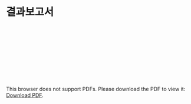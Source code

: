 # 결과보고서
<object data="https://github.com/k1msu2/apthere/blob/master/%EC%B5%9C%EC%A2%85%ED%94%84%EB%A1%9C%EC%A0%9D%ED%8A%B8%EB%B3%B4%EA%B3%A0%EC%84%9C_3%EC%A1%B0_final.pdf" type="application/pdf" width="700px" height="700px">
    <embed src="https://github.com/k1msu2/apthere/blob/master/%EC%B5%9C%EC%A2%85%ED%94%84%EB%A1%9C%EC%A0%9D%ED%8A%B8%EB%B3%B4%EA%B3%A0%EC%84%9C_3%EC%A1%B0_final.pdf">
        <p>This browser does not support PDFs. Please download the PDF to view it: <a href="https://github.com/k1msu2/apthere/blob/master/%EC%B5%9C%EC%A2%85%ED%94%84%EB%A1%9C%EC%A0%9D%ED%8A%B8%EB%B3%B4%EA%B3%A0%EC%84%9C_3%EC%A1%B0_final.pdf">Download PDF</a>.</p>
    </embed>
</object
